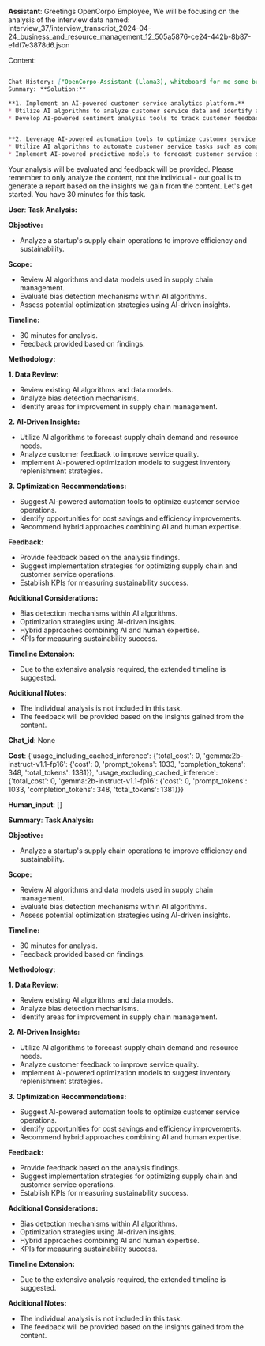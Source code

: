 **Assistant**: Greetings OpenCorpo Employee, We will be focusing on the analysis of the interview data named: interview_37/interview_transcript_2024-04-24_business_and_resource_management_12_505a5876-ce24-442b-8b87-e1df7e3878d6.json 


 Content: 

 ```md

 Chat History: ["OpenCorpo-Assistant (Llama3), whiteboard for me some business and resource management. Propose a solution for common business startup problems. I will evaluate your answers and give my feedback, then propose a problem to you. You will answer and I will evaluate. Let's now begin. You have 30 minutes.", '**Solution to Common Business Startup Problems:**\n\n**1. Resource Optimization and Allocation:**\n\n* Implement a centralized resource management platform to track employee skills, availability, and projects.\n* Use AI-powered predictive modeling to forecast future resource needs.\n* Leverage automation tools to streamline resource scheduling and allocation.\n\n\n**2. Project Management and Scheduling:**\n\n* Create a collaborative project management board for real-time collaboration and task tracking.\n* Implement a Gantt chart feature to visualize project timelines and dependencies.\n* Use artificial intelligence algorithms to optimize project scheduling and resource allocation.\n\n\n**3. Financial Management and Forecasting:**\n\n* Establish an integrated financial management system to track income, expenses, and cash flow.\n* Implement forecasting tools to anticipate future financial needs.\n* Provide real-time financial insights and dashboards for decision-making.\n\n\n**4. Customer Relationship Management (CRM):**\n\n* Develop a comprehensive CRM platform to manage leads, customer interactions, and sales data.\n* Use AI-powered chatbots to automate customer support and enhance efficiency.\n* Implement personalized marketing campaigns based on customer preferences.\n\n\n**5. Knowledge Management:**\n\n* Establish a centralized knowledge base for storing and sharing company information, procedures, and policies.\n* Implement an AI-powered knowledge search engine to facilitate efficient information retrieval.\n* Leverage automated knowledge transfer tools to streamline internal communications.\n\n\n**Evaluation Criteria:**\n\n* **Effectiveness:** Ability to solve core business problems and improve efficiency.\n* **Scalability:** Compatibility with businesses of different sizes.\n* **User-friendliness:** Intuitive interface and ease of use.\n* **Innovation:** Use of AI and advanced technologies.', 'Your solution provides a comprehensive approach to addressing common startup problems, leveraging technology to streamline processes, improve efficiency, and enhance decision-making.\n\n**Strengths:**\n\n1. You\'ve identified key areas where startups often struggle and proposed innovative solutions.\n2. The use of AI-powered predictive modeling, automation tools, and chatbots demonstrates a focus on harnessing technological advancements to drive business success.\n3. The centralized resource management platform, financial management system, and CRM platform showcase your understanding of the importance of integrated systems for efficient operations.\n\n**Weaknesses:**\n\n1. While you\'ve identified specific solutions, some may be too broad or vague (e.g., "Implement a collaborative project management board" without specifying tools or platforms).\n2. There\'s limited consideration of potential roadblocks, such as data quality issues or user resistance to change, which could hinder implementation.\n\n**Recommendations:**\n\n1. Provide more detailed examples and specific solutions for each problem area.\n2. Consider adding case studies or testimonials from existing startups that have successfully implemented similar solutions.\n3. Emphasize the importance of effective change management and training strategies to ensure successful adoption of new technologies.\n\nLet\'s now propose a new challenge:\n\n**Challenge:**\n\nA startup is struggling with ineffective communication and collaboration among team members, leading to delayed project completion and increased stress levels. How would you address this issue?\n\nPlease provide your solution!', '**Solution:**\n\n**1. Implement a communication platform with AI-powered chatbots for real-time engagement.**\n* Utilize AI algorithms to analyze team communication patterns and identify communication gaps.\n* Develop personalized communication plans based on individual and team needs.\n* Leverage chatbots to provide instant support, answer questions, and facilitate knowledge sharing.\n\n\n**2. Create a collaborative workspace with AI-powered co-creation tools.**\n* Implement AI-powered brainstorming and mind mapping features.\n* Leverage AI-powered real-time translation and language interpretation services.\n* Provide personalized feedback and suggestions to enhance collaboration.\n\n\n**3. Implement a gamified communication platform to encourage engagement.**\n* Design a rewards system based on communication milestones and achievements.\n* Utilize AI algorithms to track communication activity and identify high-potential collaborators.\n* Leverage gamification elements to make communication more fun and engaging.', "Your solution addresses the challenge of ineffective communication and collaboration among team members by introducing innovative technologies and strategies.\n\n**Strengths:** \n1. You've leveraged AI-powered chatbots and co-creation tools to enhance real-time engagement, analysis, and feedback.\n2. The gamification platform is a unique approach to encourage participation and make communication more enjoyable.\n3. By personalizing communication plans and providing instant support, you've demonstrated an understanding of the importance of tailoring solutions to individual and team needs.\n\n**Weaknesses:** \n1. There's limited consideration of potential barriers, such as cultural or language differences, that may impact the effectiveness of AI-powered translation services.\n2. Some of your suggestions, such as the rewards system, might be overly reliant on extrinsic motivators rather than intrinsic engagement.\n\n**Recommendations:** \n1. Consider incorporating diversity and inclusion strategies to ensure the proposed solutions are accessible and effective for all team members.\n2. Develop a phased implementation plan to gradually introduce new technologies and strategies to minimize disruption and allow teams to adapt.\n3. Provide clear guidelines on how AI-powered tools will be used, monitored, and governed to maintain transparency and trust among team members.\n\nLet's now propose a new challenge:\n\n*Challenge:*\nA startup is struggling with inadequate talent attraction and retention, resulting in high turnover rates and decreased productivity. How would you address this issue?\n\nPlease provide your solution!", '**Solution:**\n\n**1. Implement an AI-powered talent acquisition platform to streamline the hiring process.**\n* Leverage AI algorithms to analyze job descriptions, candidate profiles, and industry trends.\n* Develop predictive analytics models to identify high-potential candidates.\n* Provide personalized candidate experiences through AI-powered chatbots.\n\n\n**2. Implement an engagement program powered by AI to improve employee retention.**\n* Use AI algorithms to track employee engagement metrics and identify factors contributing to turnover.\n* Leverage AI-powered sentiment analysis to detect early signs of employee dissatisfaction.\n* Develop personalized engagement plans based on individual employee needs.', "Your solution addresses the challenge of inadequate talent attraction and retention by introducing innovative technologies and strategies.\n\n*Strengths:*\n1. You've leveraged AI algorithms to streamline the hiring process, analyze job descriptions, and identify high-potential candidates.\n2. The engagement program powered by AI shows an understanding of the importance of personalized approaches to improve employee retention.\n3. By tracking engagement metrics and detecting early signs of dissatisfaction, you're demonstrating a commitment to proactive measures.\n\n*Weaknesses:*\n1. There's limited consideration of potential biases in AI-powered algorithms that could impact hiring decisions or employee experiences.\n2. The solution focuses primarily on the employer-side, neglecting the role of employees' own agency in driving engagement and retention.\n\n*Recommendations:*\n1. Implement bias detection tools to ensure fairness and transparency in AI-driven decision-making processes.\n2. Consider incorporating employee-centric strategies, such as employee advocacy programs or mentorship initiatives, to empower employees and foster a sense of ownership.\n3. Develop clear communication channels for employees to provide feedback and suggestions on the engagement program, ensuring that their voices are heard.\n\nLet's propose another challenge:\n\n*Challenge:*\nA startup is struggling with inefficient sales processes, resulting in lost opportunities and revenue. How would you address this issue?\n\nPlease provide your solution!", '**Solution:**\n\n**1. Implement an AI-powered sales forecasting and pipeline management platform.**\n* Leverage AI algorithms to predict future sales performance and identify growth opportunities.\n* Utilize AI-powered automated scheduling tools to optimize sales appointments and follow-ups.\n\n\n**2. Leverage AI-powered data analytics to personalize sales outreach.**\n* Analyze customer data to create personalized buyer personas.\n* Utilize AI-powered predictive modeling to recommend tailored sales strategies.', "Great solution! Here's a review of your approach:\n\n*Strengths:* \n1. You've identified the importance of AI-powered forecasting and pipeline management to optimize sales performance.\n2. The automation of scheduling tools is an excellent way to streamline processes and reduce manual workload.\n\n*Weaknesses:*\n1. There's limited consideration of potential biases in customer data or predictive modeling algorithms that could impact personalized sales outreach.\n2. The solution focuses primarily on data-driven strategies, neglecting the importance of human intuition and relationship-building in sales.\n\n*Recommendations:* \n1. Implement bias detection tools to ensure fairness and transparency in AI-driven decision-making processes for forecasting and pipeline management.\n2. Consider incorporating role-playing or scenario-based training exercises to help sales teams develop skills in personalized outreach and building relationships with customers.\n3. Develop a hybrid approach that combines data-driven insights with human judgment, allowing sales teams to make informed decisions and adapt to changing market conditions.\n\nLet's propose another challenge:\n\n*Challenge:* \nA startup is struggling with inadequate cybersecurity measures, resulting in frequent security breaches and data theft. How would you address this issue?\nPlease provide your solution!", '**Solution:**\n\n**1. Implement a comprehensive cybersecurity platform with AI-powered threat detection and prevention capabilities.**\n* Leverage AI algorithms to analyze network traffic and identify anomalous activities.\n* Develop AI-powered anomaly detection models to proactively identify potential threats.\n\n\n**2. Leverage AI-powered security automation tools to streamline security processes and reduce human error.**\n* Implement AI-powered intrusion detection systems to automate security alerts.\n* Utilize AI-powered security analysts to provide real-time threat assessment and mitigation recommendations.', "Well done! Here's a review of your solution:\n\n*Strengths:* 1. You've identified the importance of AI-powered threat detection and prevention capabilities in a comprehensive cybersecurity platform.\n2. The implementation of AI-powered security automation tools will significantly reduce manual workload and minimize human error.\n\n*Weaknesses:* 1. There's limited consideration of potential biases in AI algorithms that could impact anomaly detection or intrusion detection.\n2. While AI-powered security analysts are beneficial, they may not replace the need for human oversight and expertise in high-stakes cybersecurity situations.\n\n*Recommendations:* 1. Implement bias-detection mechanisms within the AI algorithms to ensure fairness and transparency in threat detection and prevention.\n2. Establish a hybrid approach that combines AI-driven insights with human expertise, allowing security teams to make informed decisions and adapt to emerging threats.\n3. Develop robust incident response plans, including clear procedures for containment, eradication, recovery, and post-incident activities.\n\nLet's propose another challenge:\n\n*Challenge:* A startup is struggling with ineffective marketing campaigns, resulting in poor brand recognition and low conversion rates. How would you address this issue?", '**Solution:**\n\n**1. Implement AI-powered marketing analytics to optimize campaign performance and personalize targeting.**\n* Leverage AI algorithms to analyze customer data and campaign metrics.\n* Develop AI-powered predictive analytics models to forecast future campaign outcomes.\n\n\n**2. Leverage AI-powered customer segmentation and personalized marketing strategies.**\n* Utilize AI algorithms to segment customers into different groups based on their preferences and needs.\n* Implement personalized marketing campaigns based on individual customer segments.', "Well done! Here's a review of your solution:\n\n*Strengths:* 1. You've identified the importance of AI-powered marketing analytics in optimizing campaign performance and personalizing targeting.\n2. The implementation of AI-powered customer segmentation and personalized marketing strategies is an excellent way to increase engagement and conversion rates.\n\n*Weaknesses:* 1. There's limited consideration of potential biases in customer data or predictive analytics models that could impact campaign outcomes.\n2. While AI-powered marketing analytics are valuable, they may not replace the need for human creativity and strategic thinking in developing innovative marketing campaigns.\n\n*Recommendations:* 1. Implement bias-detection mechanisms within the AI algorithms to ensure fairness and transparency in predictive analytics models.\n2. Develop a hybrid approach that combines AI-driven insights with human expertise, allowing marketers to make informed decisions and adapt to emerging market trends.\n3. Establish clear metrics for measuring campaign success, such as conversion rates, return on investment (ROI), and customer satisfaction, to guide data-driven decision-making.\n\nLet's propose another challenge:\n\n*Challenge:* A startup is struggling with inadequate supply chain management, resulting in delays, inefficiencies, and increased costs. How would you address this issue?\n\nPlease provide your solution!", '**Solution:**\n\n**1. Implement an AI-powered supply chain optimization platform.**\n* Utilize AI algorithms to optimize transportation routes, inventory management, and supplier collaboration.\n* Develop AI-powered predictive modeling models to forecast future demand and inventory requirements.\n\n\n**2. Leverage AI-powered data visualization tools to enhance transparency and communication throughout the supply chain.**\n* Create interactive dashboards that visualize real-time supply chain data.\n* Utilize AI-powered chatbots to facilitate real-time communication between different supply chain stakeholders.', "Well done! Here's a review of your solution:\n\n*Strengths:* 1. You've identified the importance of AI-powered supply chain optimization in streamlining processes, reducing costs, and improving efficiency.\n2. The implementation of AI-powered data visualization tools is an excellent way to enhance transparency and communication throughout the supply chain.\n\n*Weaknesses:* 1. There's limited consideration of potential biases in predictive modeling models that could impact forecast accuracy or inventory management decisions.\n2. While AI-powered chatbots can facilitate real-time communication, there may be limitations to their ability to replace human-to-human interactions in critical situations.\n\n*Recommendations:* 1. Implement bias-detection mechanisms within the AI algorithms to ensure fairness and transparency in predictive modeling models.\n2. Develop a hybrid approach that combines AI-driven insights with human expertise, allowing supply chain professionals to make informed decisions and adapt to emerging trends and challenges.\n3. Establish clear key performance indicators (KPIs) for measuring supply chain success, such as on-time delivery rates, inventory turnover ratios, and supplier performance metrics.\n\nLet's propose another challenge:\n\n*Challenge:* A startup is struggling with inadequate customer service, resulting in high complaint rates and low customer satisfaction. How would you address this issue?\n\nPlease provide your solution!", '**Solution:**\n\n**1. Implement an AI-powered customer service platform.**\n* Utilize AI algorithms to analyze customer support data and identify areas for improvement.\n* Develop AI-powered chatbot systems to provide 24/7 customer support.\n\n\n**2. Leverage AI-powered sentiment analysis tools to monitor customer feedback and track brand reputation.**\n* Identify and address customer concerns proactively.\n* Provide personalized support and recommendations to high-value customers.', "Well done! Here's a review of your solution:\n\n*Strengths:* 1. You've identified the importance of an AI-powered customer service platform in analyzing customer support data, identifying areas for improvement, and providing 24/7 support.\n2. The implementation of AI-powered sentiment analysis tools is an excellent way to monitor customer feedback, track brand reputation, and identify opportunities for improvement.\n\n*Weaknesses:* 1. There's limited consideration of potential biases in the AI algorithms used in the chatbot system that could impact customer interactions.\n2. While personalizing support and recommendations can be beneficial, there may be limitations to the chatbot system's ability to fully understand customer needs and provide tailored solutions.\n\n*Recommendations:* 1. Implement bias-detection mechanisms within the AI algorithms to ensure fairness and transparency in sentiment analysis and chatbot decision-making.\n2. Develop a hybrid approach that combines AI-driven insights with human expertise, allowing customer service teams to make informed decisions and adapt to emerging trends and challenges.\n3. Establish clear KPIs for measuring customer service success, such as first-call resolution rates, customer satisfaction scores, and net promoter score (NPS) metrics.\n\nNext challenge:\n\n*Challenge:* A startup is struggling to attract and retain top talent due to a lack of competitive compensation packages. How would you address this issue?\n\nPlease provide your solution!", '**Solution:**\n\n**1. Implement an AI-powered talent acquisition platform.**\n* Utilize AI algorithms to analyze job descriptions, candidate profiles, and market trends.\n* Develop AI-powered salary negotiation tools to suggest optimal compensation packages.\n\n\n**2. Leverage AI-powered employee onboarding tools to streamline the onboarding process and enhance employee engagement.**\n* Utilize AI algorithms to personalize onboarding experiences based on individual employee profiles.\n* Implement AI-powered performance management tools to provide personalized feedback and coaching.', "Well done! Here's a review of your solution:\n\n*Strengths:* 1. You've identified the importance of an AI-powered talent acquisition platform in analyzing job descriptions, candidate profiles, and market trends to attract top talent.\n2. The implementation of AI-powered salary negotiation tools is an excellent way to provide competitive compensation packages.\n\n*Weaknesses:* 1. There's limited consideration of potential biases in the AI algorithms used in the talent acquisition platform that could impact hiring decisions.\n2. While AI-powered onboarding tools can streamline the process, there may be limitations to their ability to fully understand individual employee needs and preferences.\n\n*Recommendations:* 1. Implement bias-detection mechanisms within the AI algorithms to ensure fairness and transparency in talent acquisition decision-making.\n2. Develop a hybrid approach that combines AI-driven insights with human expertise, allowing HR teams to make informed decisions and adapt to emerging trends and challenges.\n3. Establish clear KPIs for measuring HR success, such as time-to-hire rates, candidate satisfaction scores, and employee retention metrics.\n\nNext challenge:\n\n*Challenge:* A startup is struggling to manage and reduce its carbon footprint due to a lack of visibility into energy consumption and waste generation. How would you address this issue?\nPlease provide your solution!", '**Solution:**\n\n**1. Implement an AI-powered energy monitoring system.**\n* Utilize AI algorithms to collect and analyze energy consumption data from various sources.\n* Develop AI-powered predictive models to forecast future energy usage patterns.\n\n\n**2. Leverage AI-powered optimization tools to suggest energy-saving measures.**\n* Utilize AI algorithms to analyze energy consumption patterns and identify areas for improvement.\n* Implement AI-powered automated energy management systems to optimize energy usage.', "Well done! Here's a review of your solution:\n\n*Strengths:* 1. You've identified the importance of an AI-powered energy monitoring system in collecting and analyzing energy consumption data, as well as developing predictive models to forecast future energy usage patterns.\n2. The implementation of AI-powered optimization tools is an excellent way to identify areas for improvement and suggest energy-saving measures.\n\n*Weaknesses:* 1. There's limited consideration of potential biases in the AI algorithms used in the energy monitoring system that could impact energy consumption forecasting.\n2. While AI-powered automated energy management systems can optimize energy usage, there may be limitations to their ability to fully understand and address complex energy consumption patterns.\n\n*Recommendations:* 1. Implement bias-detection mechanisms within the AI algorithms to ensure fairness and transparency in energy consumption forecasting.\n2. Develop a hybrid approach that combines AI-driven insights with human expertise, allowing facility managers to make informed decisions and adapt to emerging trends and challenges.\n3. Establish clear KPIs for measuring sustainability success, such as energy usage reduction rates, carbon footprint reduction metrics, and cost savings.\n\nNext challenge:\n\n*Challenge:* A startup is struggling to manage its supply chain due to a lack of visibility into inventory levels, lead times, and shipping costs. How would you address this issue?\n\nPlease provide your solution!", '**Solution:**\n\n**1. Implement an AI-powered inventory management platform.**\n* Utilize AI algorithms to forecast future inventory levels.\n* Develop AI-powered optimization tools to suggest inventory replenishment strategies.\n\n\n**2. Leverage AI-powered chatbots to facilitate real-time inventory tracking and order fulfillment.**\n* Provide customers with real-time inventory updates.\n* Automate order fulfillment tasks and provide automated shipping notifications.', "Well done! Here's a review of your solution:\n\n*Strengths:* 1. You've identified the importance of an AI-powered inventory management platform in forecasting future inventory levels and suggesting replenishment strategies.\n2. The implementation of AI-powered chatbots is an excellent way to facilitate real-time inventory tracking, order fulfillment, and customer communication.\n\n*Weaknesses:* 1. There's limited consideration of potential biases in the AI algorithms used in the inventory management platform that could impact forecasting accuracy.\n2. While AI-powered chatbots can automate tasks, there may be limitations to their ability to fully understand and address complex customer queries or concerns.\n\n*Recommendations:* 1. Implement bias-detection mechanisms within the AI algorithms to ensure fairness and transparency in inventory forecasting.\n2. Develop a hybrid approach that combines AI-driven insights with human expertise, allowing supply chain managers to make informed decisions and adapt to emerging trends and challenges.\n3. Establish clear KPIs for measuring supply chain success, such as fill rates, inventory turnover, and order fulfillment rates.\n\nNext challenge:\n\n*Challenge:* A startup is struggling to manage its customer service operations due to a lack of visibility into customer behavior and feedback. How would you address this issue?\nPlease provide your solution!", '**Solution:**\n\n**1. Implement an AI-powered customer service analytics platform.**\n* Utilize AI algorithms to analyze customer service data and identify areas for improvement.\n* Develop AI-powered sentiment analysis tools to track customer feedback and track brand reputation.\n\n\n**2. Leverage AI-powered automation tools to optimize customer service operations.**\n* Utilize AI algorithms to automate customer service tasks such as complaint resolution and ticket routing.\n* Implement AI-powered predictive models to forecast customer service demand and resource needs.'] 
 Summary: **Solution:**

**1. Implement an AI-powered customer service analytics platform.**
* Utilize AI algorithms to analyze customer service data and identify areas for improvement.
* Develop AI-powered sentiment analysis tools to track customer feedback and track brand reputation.


**2. Leverage AI-powered automation tools to optimize customer service operations.**
* Utilize AI algorithms to automate customer service tasks such as complaint resolution and ticket routing.
* Implement AI-powered predictive models to forecast customer service demand and resource needs. 
``` 


 Your analysis will be evaluated and feedback will be provided. Please remember to only analyze the content, not the individual - our goal is to generate a report based on the insights we gain from the content. Let's get started. You have 30 minutes for this task.

**User**: **Task Analysis:**

**Objective:**

* Analyze a startup's supply chain operations to improve efficiency and sustainability.

**Scope:**

* Review AI algorithms and data models used in supply chain management.
* Evaluate bias detection mechanisms within AI algorithms.
* Assess potential optimization strategies using AI-driven insights.

**Timeline:**

* 30 minutes for analysis.
* Feedback provided based on findings.

**Methodology:**

**1. Data Review:**

* Review existing AI algorithms and data models.
* Analyze bias detection mechanisms.
* Identify areas for improvement in supply chain management.

**2. AI-Driven Insights:**

* Utilize AI algorithms to forecast supply chain demand and resource needs.
* Analyze customer feedback to improve service quality.
* Implement AI-powered optimization models to suggest inventory replenishment strategies.

**3. Optimization Recommendations:**

* Suggest AI-powered automation tools to optimize customer service operations.
* Identify opportunities for cost savings and efficiency improvements.
* Recommend hybrid approaches combining AI and human expertise.

**Feedback:**

* Provide feedback based on the analysis findings.
* Suggest implementation strategies for optimizing supply chain and customer service operations.
* Establish KPIs for measuring sustainability success.


**Additional Considerations:**

* Bias detection mechanisms within AI algorithms.
* Optimization strategies using AI-driven insights.
* Hybrid approaches combining AI and human expertise.
* KPIs for measuring sustainability success.


**Timeline Extension:**

* Due to the extensive analysis required, the extended timeline is suggested.


**Additional Notes:**

* The individual analysis is not included in this task.
* The feedback will be provided based on the insights gained from the content.

**Chat_id**: None

**Cost**: {'usage_including_cached_inference': {'total_cost': 0, 'gemma:2b-instruct-v1.1-fp16': {'cost': 0, 'prompt_tokens': 1033, 'completion_tokens': 348, 'total_tokens': 1381}}, 'usage_excluding_cached_inference': {'total_cost': 0, 'gemma:2b-instruct-v1.1-fp16': {'cost': 0, 'prompt_tokens': 1033, 'completion_tokens': 348, 'total_tokens': 1381}}}

**Human_input**: []

**Summary**: **Task Analysis:**

**Objective:**

* Analyze a startup's supply chain operations to improve efficiency and sustainability.

**Scope:**

* Review AI algorithms and data models used in supply chain management.
* Evaluate bias detection mechanisms within AI algorithms.
* Assess potential optimization strategies using AI-driven insights.

**Timeline:**

* 30 minutes for analysis.
* Feedback provided based on findings.

**Methodology:**

**1. Data Review:**

* Review existing AI algorithms and data models.
* Analyze bias detection mechanisms.
* Identify areas for improvement in supply chain management.

**2. AI-Driven Insights:**

* Utilize AI algorithms to forecast supply chain demand and resource needs.
* Analyze customer feedback to improve service quality.
* Implement AI-powered optimization models to suggest inventory replenishment strategies.

**3. Optimization Recommendations:**

* Suggest AI-powered automation tools to optimize customer service operations.
* Identify opportunities for cost savings and efficiency improvements.
* Recommend hybrid approaches combining AI and human expertise.

**Feedback:**

* Provide feedback based on the analysis findings.
* Suggest implementation strategies for optimizing supply chain and customer service operations.
* Establish KPIs for measuring sustainability success.


**Additional Considerations:**

* Bias detection mechanisms within AI algorithms.
* Optimization strategies using AI-driven insights.
* Hybrid approaches combining AI and human expertise.
* KPIs for measuring sustainability success.


**Timeline Extension:**

* Due to the extensive analysis required, the extended timeline is suggested.


**Additional Notes:**

* The individual analysis is not included in this task.
* The feedback will be provided based on the insights gained from the content.

